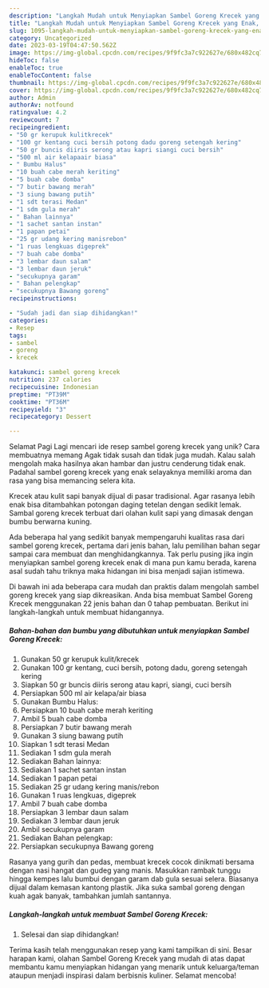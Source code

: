 ```yaml
---
description: "Langkah Mudah untuk Menyiapkan Sambel Goreng Krecek yang Enak, Mantap"
title: "Langkah Mudah untuk Menyiapkan Sambel Goreng Krecek yang Enak, Mantap"
slug: 1095-langkah-mudah-untuk-menyiapkan-sambel-goreng-krecek-yang-enak-mantap
category: Uncategorized
date: 2023-03-19T04:47:50.562Z
image: https://img-global.cpcdn.com/recipes/9f9fc3a7c922627e/680x482cq70/sambel-goreng-krecek-foto-resep-utama.jpg
hideToc: false
enableToc: true
enableTocContent: false
thumbnail: https://img-global.cpcdn.com/recipes/9f9fc3a7c922627e/680x482cq70/sambel-goreng-krecek-foto-resep-utama.jpg
cover: https://img-global.cpcdn.com/recipes/9f9fc3a7c922627e/680x482cq70/sambel-goreng-krecek-foto-resep-utama.jpg
author: Admin
authorAv: notfound
ratingvalue: 4.2
reviewcount: 7
recipeingredient:
- "50 gr kerupuk kulitkrecek"
- "100 gr kentang cuci bersih potong dadu goreng setengah kering"
- "50 gr buncis diiris serong atau kapri siangi cuci bersih"
- "500 ml air kelapaair biasa"
- " Bumbu Halus"
- "10 buah cabe merah keriting"
- "5 buah cabe domba"
- "7 butir bawang merah"
- "3 siung bawang putih"
- "1 sdt terasi Medan"
- "1 sdm gula merah"
- " Bahan lainnya"
- "1 sachet santan instan"
- "1 papan petai"
- "25 gr udang kering manisrebon"
- "1 ruas lengkuas digeprek"
- "7 buah cabe domba"
- "3 lembar daun salam"
- "3 lembar daun jeruk"
- "secukupnya garam"
- " Bahan pelengkap"
- "secukupnya Bawang goreng"
recipeinstructions:

- "Sudah jadi dan siap dihidangkan!"
categories:
- Resep
tags:
- sambel
- goreng
- krecek

katakunci: sambel goreng krecek 
nutrition: 237 calories
recipecuisine: Indonesian
preptime: "PT39M"
cooktime: "PT36M"
recipeyield: "3"
recipecategory: Dessert

---
```



Selamat Pagi Lagi mencari ide resep sambel goreng krecek yang unik? Cara membuatnya memang Agak tidak susah dan tidak juga mudah. Kalau salah mengolah maka hasilnya akan hambar dan justru cenderung tidak enak. Padahal sambel goreng krecek yang enak selayaknya memiliki aroma dan rasa yang bisa memancing selera kita.


Krecek atau kulit sapi banyak dijual di pasar tradisional. Agar rasanya lebih enak bisa ditambahkan potongan daging tetelan dengan sedikit lemak. Sambal goreng krecek terbuat dari olahan kulit sapi yang dimasak dengan bumbu berwarna kuning.

Ada beberapa hal yang sedikit banyak mempengaruhi kualitas rasa dari sambel goreng krecek, pertama dari jenis bahan, lalu pemilihan bahan segar sampai cara membuat dan menghidangkannya. Tak perlu pusing jika ingin menyiapkan sambel goreng krecek enak di mana pun kamu berada, karena asal sudah tahu triknya maka hidangan ini bisa menjadi sajian istimewa.


Di bawah ini ada beberapa cara mudah dan praktis dalam mengolah sambel goreng krecek yang siap dikreasikan. Anda bisa membuat Sambel Goreng Krecek menggunakan 22 jenis bahan dan 0 tahap pembuatan. Berikut ini langkah-langkah untuk membuat hidangannya.

<!--inarticleads1-->

##### Bahan-bahan dan bumbu yang dibutuhkan untuk menyiapkan Sambel Goreng Krecek:

1. Gunakan 50 gr kerupuk kulit/krecek
1. Gunakan 100 gr kentang, cuci bersih, potong dadu, goreng setengah kering
1. Siapkan 50 gr buncis diiris serong atau kapri, siangi, cuci bersih
1. Persiapkan 500 ml air kelapa/air biasa
1. Gunakan  Bumbu Halus:
1. Persiapkan 10 buah cabe merah keriting
1. Ambil 5 buah cabe domba
1. Persiapkan 7 butir bawang merah
1. Gunakan 3 siung bawang putih
1. Siapkan 1 sdt terasi Medan
1. Sediakan 1 sdm gula merah
1. Sediakan  Bahan lainnya:
1. Sediakan 1 sachet santan instan
1. Sediakan 1 papan petai
1. Sediakan 25 gr udang kering manis/rebon
1. Gunakan 1 ruas lengkuas, digeprek
1. Ambil 7 buah cabe domba
1. Persiapkan 3 lembar daun salam
1. Sediakan 3 lembar daun jeruk
1. Ambil secukupnya garam
1. Sediakan  Bahan pelengkap:
1. Persiapkan secukupnya Bawang goreng


Rasanya yang gurih dan pedas, membuat krecek cocok dinikmati bersama dengan nasi hangat dan gudeg yang manis. Masukkan rambak tunggu hingga kempes lalu bumbui dengan garam dab gula sesuai selera. Biasanya dijual dalam kemasan kantong plastik. Jika suka sambal goreng dengan kuah agak banyak, tambahkan jumlah santannya. 

<!--inarticleads2-->

##### Langkah-langkah untuk membuat Sambel Goreng Krecek:


1. Selesai dan siap dihidangkan!



Terima kasih telah menggunakan resep yang kami tampilkan di sini. Besar harapan kami, olahan Sambel Goreng Krecek yang mudah di atas dapat membantu kamu menyiapkan hidangan yang menarik untuk keluarga/teman ataupun menjadi inspirasi dalam berbisnis kuliner. Selamat mencoba!
